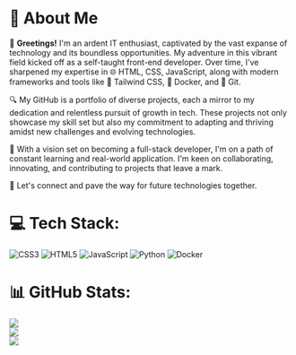 # 💫 About Me
🚀 **Greetings!** I'm an ardent IT enthusiast, captivated by the vast expanse of technology and its boundless opportunities. My adventure in this vibrant field kicked off as a self-taught front-end developer. Over time, I've sharpened my expertise in 🌐 HTML, CSS, JavaScript, along with modern frameworks and tools like 🎨 Tailwind CSS, 🐳 Docker, and 🌿 Git.

🔍 My GitHub is a portfolio of diverse projects, each a mirror to my dedication and relentless pursuit of growth in tech. These projects not only showcase my skill set but also my commitment to adapting and thriving amidst new challenges and evolving technologies.

🌱 With a vision set on becoming a full-stack developer, I'm on a path of constant learning and real-world application. I'm keen on collaborating, innovating, and contributing to projects that leave a mark.

🤝 Let's connect and pave the way for future technologies together.



# 💻 Tech Stack:
![CSS3](https://img.shields.io/badge/css3-%231572B6.svg?style=for-the-badge&logo=css3&logoColor=white) ![HTML5](https://img.shields.io/badge/html5-%23E34F26.svg?style=for-the-badge&logo=html5&logoColor=white) ![JavaScript](https://img.shields.io/badge/javascript-%23323330.svg?style=for-the-badge&logo=javascript&logoColor=%23F7DF1E) ![Python](https://img.shields.io/badge/python-3670A0?style=for-the-badge&logo=python&logoColor=ffdd54) ![Docker](https://img.shields.io/badge/docker-%230db7ed.svg?style=for-the-badge&logo=docker&logoColor=white)
# 📊 GitHub Stats:
![](https://github-readme-stats.vercel.app/api?username=Alexandru-Bulai&theme=midnight-purple&hide_border=true&include_all_commits=true&count_private=true)<br/>
![](https://github-readme-streak-stats.herokuapp.com/?user=Alexandru-Bulai&theme=midnight-purple&hide_border=true)<br/>
![](https://github-readme-stats.vercel.app/api/top-langs/?username=Alexandru-Bulai&theme=midnight-purple&hide_border=true&include_all_commits=true&count_private=true&layout=compact)
